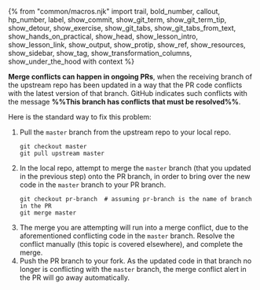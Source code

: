{% from "common/macros.njk" import trail, bold_number, callout, hp_number, label, show_commit, show_git_term, show_git_term_tip, show_detour, show_exercise, show_git_tabs, show_git_tabs_from_text, show_hands_on_practical, show_head, show_lesson_intro, show_lesson_link, show_output, show_protip, show_ref, show_resources, show_sidebar, show_tag, show_transformation_columns, show_under_the_hood with context %}

**Merge conflicts can happen in ongoing PRs**, when the receiving branch of the upstream repo has been updated in a way that the PR code conflicts with the latest version of that branch. GitHub indicates such conflicts with the message **%%This branch has conflicts that must be resolved%%**.

Here is the standard way to fix this problem:
1. Pull the `master` branch from the upstream repo to your local repo.
   ```{.no-line-numbers}
   git checkout master
   git pull upstream master
   ```
1. In the local repo, attempt to merge the `master` branch (that you updated in the previous step) onto the PR branch, in order to bring over the new code in the `master` branch to your PR branch.
   ```{.no-line-numbers}
   git checkout pr-branch  # assuming pr-branch is the name of branch in the PR
   git merge master
   ```
1. The merge you are attempting will run into a merge conflict, due to the aforementioned conflicting code in the `master` branch.
   Resolve the conflict manually (this topic is covered <trigger trigger="click" for="modal:createPr-mergeConflicts">elsewhere</trigger>), and complete the merge.
1. Push the PR branch to your fork. As the updated code in that branch no longer is conflicting with the `master` branch, the merge conflict alert in the PR will go away automatically.


<modal large header="Git & GitHub → Dealing with merge conflicts →" id="modal:createPr-mergeConflicts">
<include src="../mergeConflicts/text.md"/>
</modal>
